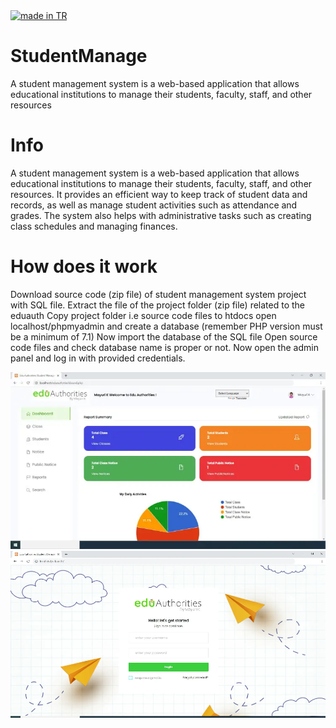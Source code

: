 <a href="https://github.com/pedromxavier/flag-badges">
    <img src="https://raw.githubusercontent.com/pedromxavier/flag-badges/main/badges/TR.svg" alt="made in TR">
</a>


# StudentManage
A student management system is a web-based application that allows educational institutions to manage their students, faculty, staff, and other resources

# Info
A student management system is a web-based application that allows educational institutions to manage their students, faculty, staff, and other resources. It provides an efficient way to keep track of student data and records, as well as manage student activities such as attendance and grades. The system also helps with administrative tasks such as creating class schedules and managing finances.

# How does it work
Download source code (zip file) of student management system project with SQL file.
Extract the file of the project folder (zip file) related to the eduauth
Copy project folder i.e source code files to htdocs
open localhost/phpmyadmin and create a database (remember PHP version must be a minimum of 7.1)
Now import the database of the SQL file
Open source code files and check database name is proper or not.
Now open the admin panel and log in with provided credentials.

![Demo](dashPanel.png)  ![Demo](login_page.png) 
